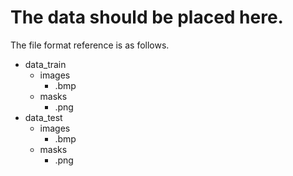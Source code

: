 # The data should be placed here.
The file format reference is as follows.

  - data_train
    - images
      - .bmp
    - masks
      - .png
  - data_test
    - images
      - .bmp
    - masks
      - .png
